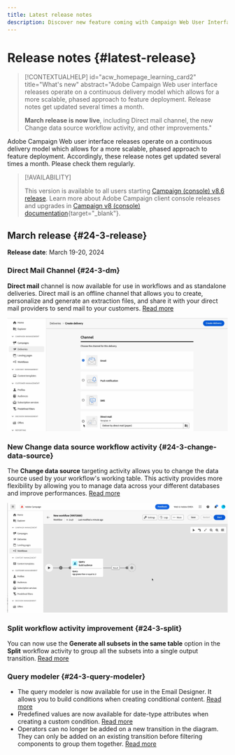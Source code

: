 ```yaml
---
title: Latest release notes
description: Discover new feature coming with Campaign Web User Interface
---
```

# Release notes {#latest-release}


>[!CONTEXTUALHELP]
>id="acw_homepage_learning_card2"
>title="What's new"
>abstract="Adobe Campaign Web user interface releases operate on a continuous delivery model which allows for a more scalable, phased approach to feature deployment. Release notes get updated several times a month. 
>
>**March release is now live**, including Direct mail channel, the new Change data source workflow activity, and other improvements."


<!--Last update: **March 19, 2024**-->

Adobe Campaign Web user interface releases operate on a continuous delivery model which allows for a more scalable, phased approach to feature deployment. Accordingly, these release notes get updated several times a month. Please check them regularly.

>[!AVAILABILITY]
>
>This version is available to all users starting [Campaign (console) v8.6 release](https://experienceleague.adobe.com/docs/campaign/campaign-v8/releases/release-notes.html). Learn more about Adobe Campaign client console releases and upgrades in [Campaign v8 (console) documentation](https://experienceleague.adobe.com/docs/campaign/campaign-v8/releases/upgrades.html){target="_blank"}.

## March release {#24-3-release}

**Release date**: March 19-20, 2024

### Direct Mail Channel {#24-3-dm}

**Direct mail** channel is now available for use in workflows and as standalone deliveries. Direct mail is an offline channel that allows you to create, personalize and generate an extraction files, and share it with your direct mail providers to send mail to your customers. [Read more](../direct-mail/gs-direct-mail.md)

![](../assets/do-not-localize/direct-mail.gif)

### New Change data source workflow activity {#24-3-change-data-source}

The **Change data source** targeting activity allows you to change the data source used by your workflow's working table. This activity provides more flexibility by allowing you to manage data across your different databases and improve performances. [Read more](../workflows/activities/change-data-source.md)

![](../assets/do-not-localize/change-data-source.gif)

### Split workflow activity improvement {#24-3-split}

You can now use the **Generate all subsets in the same table** option in the **Split** workflow activity to group all the subsets into a single output transition. [Read more](../workflows/activities/split.md)

### Query modeler {#24-3-query-modeler}

* The query modeler is now available for use in the Email Designer. It allows you to build conditions when creating conditional content. [Read more](../personalization/conditions.md)
* Predefined values are now available for date-type attributes when creating a custom condition. [Read more](../query/build-query.md)
* Operators can no longer be added on a new transition in the diagram. They can only be added on an existing transition before filtering components to group them together. [Read more](../query/build-query.md)
